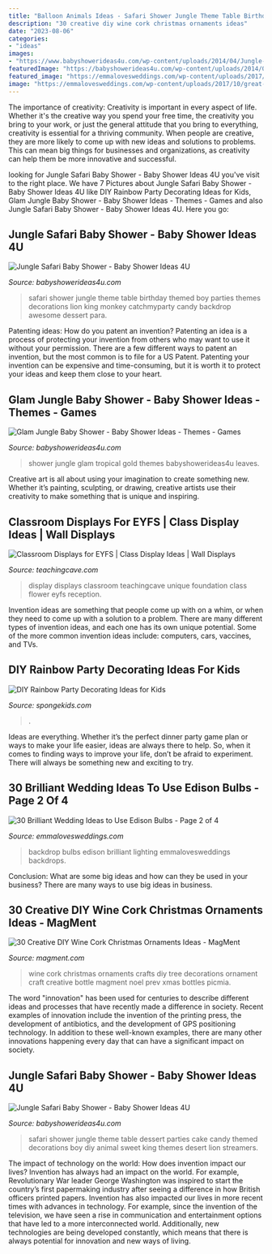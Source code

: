 ```yaml
---
title: "Balloon Animals Ideas - Safari Shower Jungle Theme Table Birthday Themed Boy Parties Themes Decorations Lion King Monkey Catchmyparty Candy Backdrop Awesome Dessert Para"
description: "30 creative diy wine cork christmas ornaments ideas"
date: "2023-08-06"
categories:
- "ideas"
images:
- "https://www.babyshowerideas4u.com/wp-content/uploads/2014/04/Jungle-Safari-Baby-Shower-table.jpg"
featuredImage: "https://babyshowerideas4u.com/wp-content/uploads/2014/04/Jungle-Safari-Baby-Shower-table-dessert-table.jpg"
featured_image: "https://emmalovesweddings.com/wp-content/uploads/2017/10/great-lighting-wedding-backdrop-ideas.jpg"
image: "https://emmalovesweddings.com/wp-content/uploads/2017/10/great-lighting-wedding-backdrop-ideas.jpg"
---
```



The importance of creativity:
Creativity is important in every aspect of life. Whether it's the creative way you spend your free time, the creativity you bring to your work, or just the general attitude that you bring to everything, creativity is essential for a thriving community. When people are creative, they are more likely to come up with new ideas and solutions to problems. This can mean big things for businesses and organizations, as creativity can help them be more innovative and successful.

	

		
looking for Jungle Safari Baby Shower - Baby Shower Ideas 4U you've visit to the right place. We have 7 Pictures about Jungle Safari Baby Shower - Baby Shower Ideas 4U like DIY Rainbow Party Decorating Ideas for Kids, Glam Jungle Baby Shower - Baby Shower Ideas - Themes - Games and also Jungle Safari Baby Shower - Baby Shower Ideas 4U. Here you go:
		
    
## Jungle Safari Baby Shower - Baby Shower Ideas 4U

<img loading=lazy src="https://www.babyshowerideas4u.com/wp-content/uploads/2014/04/Jungle-Safari-Baby-Shower-table.jpg" onerror="this.onerror=null;this.src='https://tse1.mm.bing.net/th?id=OIP.mQv8VRwo4039R8VjU1ttfQAAAA&amp;pid=15.1';" alt="Jungle Safari Baby Shower - Baby Shower Ideas 4U">

_Source: babyshowerideas4u.com_

>safari shower jungle theme table birthday themed boy parties themes decorations lion king monkey catchmyparty candy backdrop awesome dessert para. 

	

Patenting ideas: How do you patent an invention?
Patenting an idea is a process of protecting your invention from others who may want to use it without your permission. There are a few different ways to patent an invention, but the most common is to file for a US Patent. Patenting your invention can be expensive and time-consuming, but it is worth it to protect your ideas and keep them close to your heart.

    
## Glam Jungle Baby Shower - Baby Shower Ideas - Themes - Games

<img loading=lazy src="https://babyshowerideas4u.com/wp-content/uploads/2019/05/Gold-Glam-Baby-Shower-Jungle-tropical-leaves.jpg" onerror="this.onerror=null;this.src='https://tse3.mm.bing.net/th?id=OIP.DdYDKFYmuP0frmB9pXyu4gHaJ4&amp;pid=15.1';" alt="Glam Jungle Baby Shower - Baby Shower Ideas - Themes - Games">

_Source: babyshowerideas4u.com_

>shower jungle glam tropical gold themes babyshowerideas4u leaves. 

	

Creative art is all about using your imagination to create something new. Whether it’s painting, sculpting, or drawing, creative artists use their creativity to make something that is unique and inspiring.

    
## Classroom Displays For EYFS | Class Display Ideas | Wall Displays

<img loading=lazy src="https://www.teachingcave.com/wp-content/uploads/2013/10/display-flower-hands.jpg" onerror="this.onerror=null;this.src='https://tse2.mm.bing.net/th?id=OIP.Q950TOtmcxuNeKsCAD9lsgHaNJ&amp;pid=15.1';" alt="Classroom Displays for EYFS | Class Display Ideas | Wall Displays">

_Source: teachingcave.com_

>display displays classroom teachingcave unique foundation class flower eyfs reception. 

	

Invention ideas are something that people come up with on a whim, or when they need to come up with a solution to a problem. There are many different types of invention ideas, and each one has its own unique potential. Some of the more common invention ideas include: computers, cars, vaccines, and TVs.

    
## DIY Rainbow Party Decorating Ideas For Kids

<img loading=lazy src="https://spongekids.com/wp-content/uploads/2014/11/diy-rainbow-party-decorating-ideas/5-rainbow-table-decor.jpg" onerror="this.onerror=null;this.src='https://tse4.mm.bing.net/th?id=OIP.nMuxdESfSZj1uaUReL2v-AHaLI&amp;pid=15.1';" alt="DIY Rainbow Party Decorating Ideas for Kids">

_Source: spongekids.com_

>. 

	

Ideas are everything. Whether it’s the perfect dinner party game plan or ways to make your life easier, ideas are always there to help. So, when it comes to finding ways to improve your life, don’t be afraid to experiment. There will always be something new and exciting to try.

    
## 30 Brilliant Wedding Ideas To Use Edison Bulbs - Page 2 Of 4

<img loading=lazy src="https://emmalovesweddings.com/wp-content/uploads/2017/10/great-lighting-wedding-backdrop-ideas.jpg" onerror="this.onerror=null;this.src='https://tse2.mm.bing.net/th?id=OIP.6nrK-yb1YChJN3wHAzDg4AHaLH&amp;pid=15.1';" alt="30 Brilliant Wedding Ideas to Use Edison Bulbs - Page 2 of 4">

_Source: emmalovesweddings.com_

>backdrop bulbs edison brilliant lighting emmalovesweddings backdrops. 

	

Conclusion: What are some big ideas and how can they be used in your business?
There are many ways to use big ideas in business.

    
## 30 Creative DIY Wine Cork Christmas Ornaments Ideas - MagMent

<img loading=lazy src="https://www.magment.com/wp-content/uploads/2016/10/Cool-Wine-Cork-Christmas-Ornaments-Ideas.jpg" onerror="this.onerror=null;this.src='https://tse2.mm.bing.net/th?id=OIP.uNJ6wsJOCVtIB_H2mUZScQHaNK&amp;pid=15.1';" alt="30 Creative DIY Wine Cork Christmas Ornaments Ideas - MagMent">

_Source: magment.com_

>wine cork christmas ornaments crafts diy tree decorations ornament craft creative bottle magment noel prev xmas bottles picmia. 

	

The word "innovation" has been used for centuries to describe different ideas and processes that have recently made a difference in society. Recent examples of innovation include the invention of the printing press, the development of antibiotics, and the development of GPS positioning technology. In addition to these well-known examples, there are many other innovations happening every day that can have a significant impact on society.

    
## Jungle Safari Baby Shower - Baby Shower Ideas 4U

<img loading=lazy src="https://babyshowerideas4u.com/wp-content/uploads/2014/04/Jungle-Safari-Baby-Shower-table-dessert-table.jpg" onerror="this.onerror=null;this.src='https://tse2.mm.bing.net/th?id=OIP.QxH-VYiW9fA2AIgxRXMHhAHaFh&amp;pid=15.1';" alt="Jungle Safari Baby Shower - Baby Shower Ideas 4U">

_Source: babyshowerideas4u.com_

>safari shower jungle theme table dessert parties cake candy themed decorations boy diy animal sweet king themes desert lion streamers. 

	

The impact of technology on the world: How does invention impact our lives?
Invention has always had an impact on the world. For example, Revolutionary War leader George Washington was inspired to start the country’s first papermaking industry after seeing a difference in how British officers printed papers. Invention has also impacted our lives in more recent times with advances in technology. For example, since the invention of the television, we have seen a rise in communication and entertainment options that have led to a more interconnected world. Additionally, new technologies are being developed constantly, which means that there is always potential for innovation and new ways of living.

